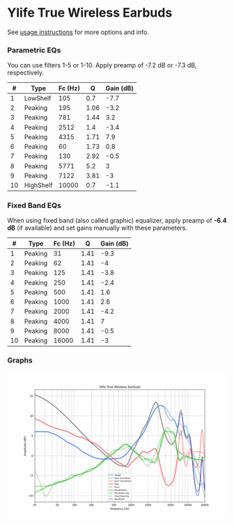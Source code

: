 # Ylife True Wireless Earbuds
See [usage instructions](https://github.com/jaakkopasanen/AutoEq#usage) for more options and info.

### Parametric EQs
You can use filters 1-5 or 1-10. Apply preamp of -7.2 dB or -7.3 dB, respectively.

|   # | Type      |   Fc (Hz) |    Q |   Gain (dB) |
|-----|-----------|-----------|------|-------------|
|   1 | LowShelf  |       105 | 0.7  |        -7.7 |
|   2 | Peaking   |       195 | 1.06 |        -3.2 |
|   3 | Peaking   |       781 | 1.44 |         3.2 |
|   4 | Peaking   |      2512 | 1.4  |        -3.4 |
|   5 | Peaking   |      4315 | 1.71 |         7.9 |
|   6 | Peaking   |        60 | 1.73 |         0.8 |
|   7 | Peaking   |       130 | 2.92 |        -0.5 |
|   8 | Peaking   |      5771 | 5.2  |         3   |
|   9 | Peaking   |      7122 | 3.81 |        -3   |
|  10 | HighShelf |     10000 | 0.7  |        -1.1 |

### Fixed Band EQs
When using fixed band (also called graphic) equalizer, apply preamp of **-6.4 dB** (if available) and set gains manually with these parameters.

|   # | Type    |   Fc (Hz) |    Q |   Gain (dB) |
|-----|---------|-----------|------|-------------|
|   1 | Peaking |        31 | 1.41 |        -9.3 |
|   2 | Peaking |        62 | 1.41 |        -4   |
|   3 | Peaking |       125 | 1.41 |        -3.8 |
|   4 | Peaking |       250 | 1.41 |        -2.4 |
|   5 | Peaking |       500 | 1.41 |         1.6 |
|   6 | Peaking |      1000 | 1.41 |         2.6 |
|   7 | Peaking |      2000 | 1.41 |        -4.2 |
|   8 | Peaking |      4000 | 1.41 |         7   |
|   9 | Peaking |      8000 | 1.41 |        -0.5 |
|  10 | Peaking |     16000 | 1.41 |        -3   |

### Graphs
![](./Ylife%20True%20Wireless%20Earbuds.png)
